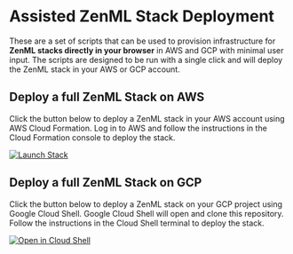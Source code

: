 # Assisted ZenML Stack Deployment

These are a set of scripts that can be used to provision infrastructure for **ZenML stacks directly in your browser** in AWS and GCP with minimal user input. The scripts are designed to be run with a single click and will deploy the ZenML stack in your AWS or GCP account.

## Deploy a full ZenML Stack on AWS

Click the button below to deploy a ZenML stack in your AWS account using AWS Cloud Formation. Log in to AWS and follow the instructions in the Cloud Formation console to deploy the stack.

[![Launch Stack](https://s3.amazonaws.com/cloudformation-examples/cloudformation-launch-stack.png)](https://console.aws.amazon.com/cloudformation/home?region=eu-central-1#/stacks/create/review?stackName=zenml-stack&templateURL=https://zenml-cf-templates.s3.eu-central-1.amazonaws.com/aws-ecr-s3-sagemaker.yaml)


## Deploy a full ZenML Stack on GCP

Click the button below to deploy a ZenML stack on your GCP project using Google Cloud Shell. Google Cloud Shell will open and clone this repository. Follow the instructions in the Cloud Shell terminal to deploy the stack.

[![Open in Cloud Shell](https://gstatic.com/cloudssh/images/open-btn.svg)](https://ssh.cloud.google.com/cloudshell/editor?cloudshell_git_repo=https://github.com/zenml-io/zenml&cloudshell_working_dir=infra&cloudshell_open_in_editor=gcp-gar-gcs-vertex.yaml,gcp-gar-gcs-vertex-config.yaml&cloudshell_print=gcp-gar-gcs-vertex.txt&cloudshell_git_branch=feature/prd-482-one-click-stacks)

